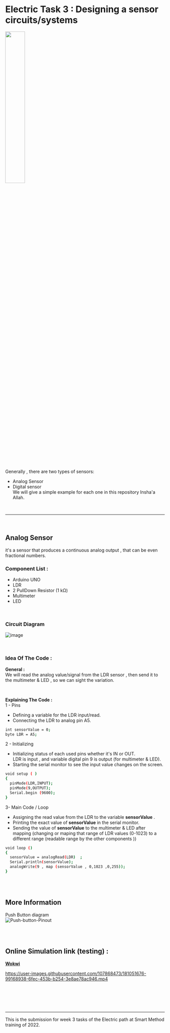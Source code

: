 # Electric Task 3 : Designing a sensor circuits/systems






<img src="https://user-images.githubusercontent.com/107868473/182018243-be5ba879-03c1-4d6a-b58b-e7ba857eac14.png" width=35% height=35%>

Generally , there are two types of sensors:
* Analog Sensor
* Digital sensor  
We will give a simple example for each one in this repository Insha'a Allah.

<br/>

---

<br/>

## Analog Sensor
it's a sensor that produces a continuous analog output , that can be even fractional numbers.

### Component List :
* Arduino UNO
* LDR
* 2 PullDown Resistor (1 kΩ)
* Multimeter
* LED

<br/>

### Circuit Diagram
![image](https://user-images.githubusercontent.com/107868473/182019020-2ed9bb40-1ea5-485f-af04-b48dc2381ec4.png)

<br/>


### Idea Of The Code :
**General :**  
We will read the analog value/signal from the LDR sensor , then send it to the multimeter & LED , so we can sight the variation.

<br/>

**Explaining The Code :**  
1 - Pins 
* Defining a variable for the LDR input/read.
* Connecting the LDR to analog pin A5.
```bash
int sensorValue = 0;
byte LDR = A5;
```

2 - Initializing  
- Initializing status of each used pins whether it's IN or OUT.  
LDR is input , and variable digital pin 9 is output (for multimeter & LED).
- Starting the serial monitor to see the input value changes on the screen.
```bash
void setup ( )
{
  pinMode(LDR,INPUT);
  pinMode(9,OUTPUT);
  Serial.begin (9600);
}
```

3- Main Code / Loop
- Assigning the read value from the LDR to the variable **sensorValue** .
- Printing the exact value of **sensorValue** in the serial monitor.
- Sending the value of **sensorValue** to the multimeter & LED after mapping (changing or maping that range of LDR values (0-1023) to a different range (readable range by the other components ))

```bash
void loop ()
{
  sensorValue = analogRead(LDR)  ;
  Serial.println(sensorValue);
  analogWrite(9 , map (sensorValue , 0,1023 ,0,255));
}
```


<br/>
<br/>












## More Information
Push Button diagram  
![Push-button-Pinout](https://user-images.githubusercontent.com/107868473/180780878-b579ffa5-b229-417e-9d24-66cdb6199e6d.gif)

<br/>
<br/>

## Online Simulation link (testing) :
[**Wokwi**](https://wokwi.com/projects/338154709936243283)  
 

https://user-images.githubusercontent.com/107868473/181051676-99168938-6fec-453b-b254-3e8ae78ac946.mp4


  
<br/>
<br/>
<br/>
<br/>






---
This is the submission for week 3 tasks of the Electric path at Smart Method training of 2022.
